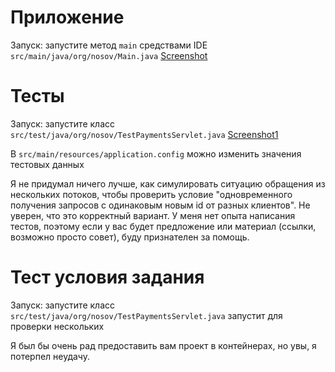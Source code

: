 # Приложение
Запуск: запустите метод `main` средствами IDE `src/main/java/org/nosov/Main.java`
[Screenshot](screenshot.png)

# Тесты
Запуск: запустите класс `src/test/java/org/nosov/TestPaymentsServlet.java`
[Screenshot1](screenshot1.png)

В `src/main/resources/application.config` можно изменить значения тестовых данных 

Я не придумал ничего лучше, как симулировать ситуацию обращения из нескольких потоков, чтобы проверить условие 
"одновременного получения запросов с одинаковым новым id от разных клиентов". Не уверен, что это корректный вариант. 
У меня нет опыта написания тестов, поэтому если у вас будет предложение или материал (ссылки, возможно просто совет),
буду признателен за помощь.

# Тест условия задания
Запуск: запустите класс `src/test/java/org/nosov/TestPaymentsServlet.java` запустит для проверки нескольких 

Я был бы очень рад предоставить вам проект в контейнерах, но увы, я потерпел неудачу.